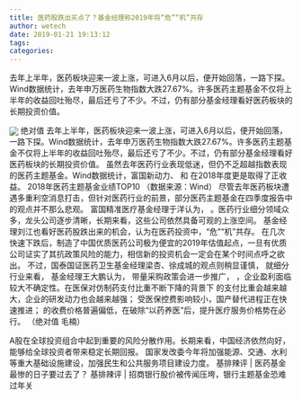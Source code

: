 ```yaml
---
title: 医药股跌出买点了？基金经理称2019年将“危”“机”共存
author: wetech
date: 2019-01-21 19:13:12
tags: 
categories: 
---
```

去年上半年，医药板块迎来一波上涨，可进入6月以后，便开始回落，一路下探。Wind数据统计，去年申万医药生物指数大跌27.67%。许多医药主题基金不仅将上半年的收益回吐殆尽，最后还亏了不少。不过，仍有部分基金经理看好医药板块的长期投资价值。
<!-- more -->
<img align="center" border="0" src="http://invest-images-external.cbndata.org/5LiA6LSiQUJT/images/f6de36dbe96671bbc30731a34066e0f289fe2aae.png" />
绝对值
去年上半年，医药板块迎来一波上涨，可进入6月以后，便开始回落，一路下探。Wind数据统计，去年申万医药生物指数大跌27.67%。许多医药主题基金不仅将上半年的收益回吐殆尽，最后还亏了不少。不过，仍有部分基金经理看好医药板块的长期投资价值。
虽然去年医药行业表现低迷，但仍不乏超越指数表现的医药主题基金。Wind数据统计，富国新动力、
和
在2018年度更是取得了正收益。
2018年医药主题基金业绩TOP10
（数据来源：Wind）
尽管去年医药板块遭遇多重利空消息打击，但针对医药行业的前景，部分医药主题基金在四季度报告中的观点并不那么悲观。
富国精准医疗基金经理于洋认为，
。医药行业细分领域众多，龙头公司逐步清晰，长期来看，这些公司依然具备可观的上涨空间。
基金经理刘江也看好医药股跌出来的机会，认为在医药投资中，“危”“机”共存。
在几次快速下跌后，制造了中国优质医药公司极为便宜的2019年估值起点，一旦有优质公司证实了其抗政策风险的能力，相信新的投资机会一定会在某个时间点呼之欲出。
不过，国泰国证医药卫生基金经理梁杏、徐成城的观点则稍显谨慎，
就细分行业来看，
基金经理王大鹏认为，
带量采购政策会进一步推广，
，企业盈利面临较大不确定性。在医保对仿制药支付比重不断下降的背景下
的支付比重会越来越大，企业的研发动力也会越来越强；
受医保控费影响较小，国产替代进程正在快速推进；
的收费价格普遍偏低，在破除“以药养医”后，提升医疗服务价格势在必行。
（绝对值 毛楠）
 
 
A股在全球投资组合中起到重要的风险分散作用。长期来看，中国经济依然向好，能够给全球投资者带来稳定长期回报。
国家发改委今年将加强能源、交通、水利等重大基础设施建设，加强民生和公共服务项目建设力度。
基排辣评 | 医药基金最惨的日子要过去了？
基排辣评 | 招商银行股价被传闻压垮，银行主题基金恐难过年关
